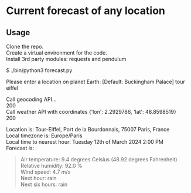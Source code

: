 # Current forecast of any location

## Usage
Clone the repo.  
Create a virtual environment for the code.  
Install 3rd party modules:  requests and pendulum  

$ ./bin/python3 forecast.py

Please enter a location on planet Earth:   [Default: Buckingham Palace] tour eiffel  

Call geocoding API...  
200  
Call weather API with coordinates {'lon': 2.2929786, 'lat': 48.8598519}  
200  

Location is: Tour-Eiffel, Port de la Bourdonnais, 75007 Paris, France  
Local timezone is: Europe/Paris  
Local time to nearest hour: Tuesday 12th of March 2024 2:00 PM  
Forecast is:  
>  Air temperature: 9.4 degrees Celsius (48.92 degrees Fahrenheit)  
>  Relative humidity: 92.0 %  
>  Wind speed: 4.7 m/s  
>  Next hour: rain  
>  Next six hours: rain  
